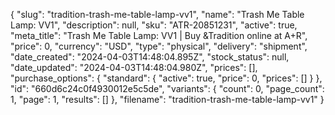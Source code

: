 {
  "slug": "tradition-trash-me-table-lamp-vv1",
  "name": "Trash Me Table Lamp: VV1",
  "description": null,
  "sku": "ATR-20851231",
  "active": true,
  "meta_title": "Trash Me Table Lamp: VV1 | Buy &Tradition online at A+R",
  "price": 0,
  "currency": "USD",
  "type": "physical",
  "delivery": "shipment",
  "date_created": "2024-04-03T14:48:04.895Z",
  "stock_status": null,
  "date_updated": "2024-04-03T14:48:04.980Z",
  "prices": [],
  "purchase_options": {
    "standard": {
      "active": true,
      "price": 0,
      "prices": []
    }
  },
  "id": "660d6c24c0f4930012e5c5de",
  "variants": {
    "count": 0,
    "page_count": 1,
    "page": 1,
    "results": []
  },
  "filename": "tradition-trash-me-table-lamp-vv1"
}